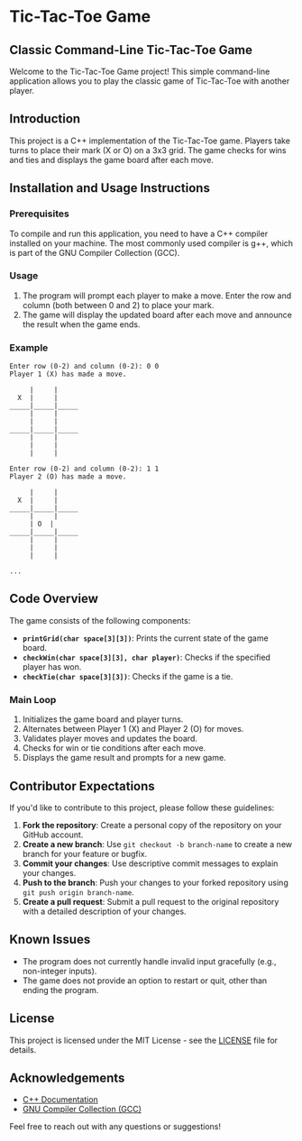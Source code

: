 # Tic-Tac-Toe Game

## Classic Command-Line Tic-Tac-Toe Game

Welcome to the Tic-Tac-Toe Game project! This simple command-line application allows you to play the classic game of Tic-Tac-Toe with another player.

## Introduction

This project is a C++ implementation of the Tic-Tac-Toe game. Players take turns to place their mark (X or O) on a 3x3 grid. The game checks for wins and ties and displays the game board after each move.

## Installation and Usage Instructions

### Prerequisites

To compile and run this application, you need to have a C++ compiler installed on your machine. The most commonly used compiler is g++, which is part of the GNU Compiler Collection (GCC).

### Usage

1. The program will prompt each player to make a move. Enter the row and column (both between 0 and 2) to place your mark.
2. The game will display the updated board after each move and announce the result when the game ends.

### Example

```
Enter row (0-2) and column (0-2): 0 0
Player 1 (X) has made a move.

     |     |     
  X  |     |     
_____|_____|_____
     |     |     
     |     |     
_____|_____|_____
     |     |     
     |     |     
     |     |     

Enter row (0-2) and column (0-2): 1 1
Player 2 (O) has made a move.

     |     |     
  X  |     |     
_____|_____|_____
     |     |     
     | O  |     
_____|_____|_____
     |     |     
     |     |     
     |     |     

...
```

## Code Overview

The game consists of the following components:

- **`printGrid(char space[3][3])`**: Prints the current state of the game board.
- **`checkWin(char space[3][3], char player)`**: Checks if the specified player has won.
- **`checkTie(char space[3][3])`**: Checks if the game is a tie.

### Main Loop

1. Initializes the game board and player turns.
2. Alternates between Player 1 (X) and Player 2 (O) for moves.
3. Validates player moves and updates the board.
4. Checks for win or tie conditions after each move.
5. Displays the game result and prompts for a new game.

## Contributor Expectations

If you'd like to contribute to this project, please follow these guidelines:

1. **Fork the repository**: Create a personal copy of the repository on your GitHub account.
2. **Create a new branch**: Use `git checkout -b branch-name` to create a new branch for your feature or bugfix.
3. **Commit your changes**: Use descriptive commit messages to explain your changes.
4. **Push to the branch**: Push your changes to your forked repository using `git push origin branch-name`.
5. **Create a pull request**: Submit a pull request to the original repository with a detailed description of your changes.

## Known Issues

- The program does not currently handle invalid input gracefully (e.g., non-integer inputs).
- The game does not provide an option to restart or quit, other than ending the program.

## License

This project is licensed under the MIT License - see the [LICENSE](LICENSE) file for details.

## Acknowledgements

- [C++ Documentation](https://en.cppreference.com/w/)
- [GNU Compiler Collection (GCC)](https://gcc.gnu.org/)

Feel free to reach out with any questions or suggestions!
